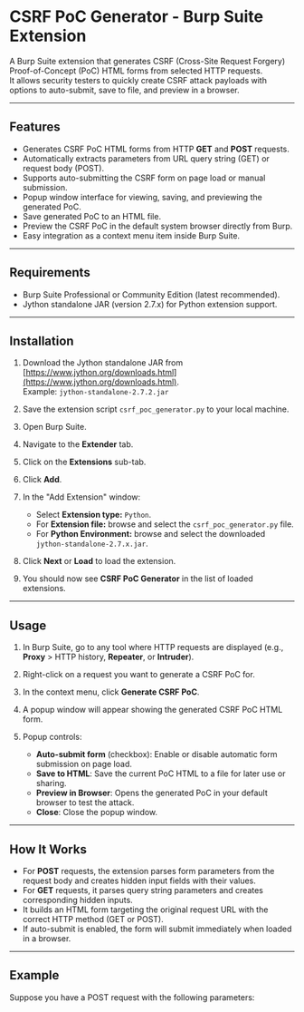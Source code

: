 # CSRF PoC Generator - Burp Suite Extension

A Burp Suite extension that generates CSRF (Cross-Site Request Forgery) Proof-of-Concept (PoC) HTML forms from selected HTTP requests.  
It allows security testers to quickly create CSRF attack payloads with options to auto-submit, save to file, and preview in a browser.

---

## Features

- Generates CSRF PoC HTML forms from HTTP **GET** and **POST** requests.
- Automatically extracts parameters from URL query string (GET) or request body (POST).
- Supports auto-submitting the CSRF form on page load or manual submission.
- Popup window interface for viewing, saving, and previewing the generated PoC.
- Save generated PoC to an HTML file.
- Preview the CSRF PoC in the default system browser directly from Burp.
- Easy integration as a context menu item inside Burp Suite.

---

## Requirements

- Burp Suite Professional or Community Edition (latest recommended).
- Jython standalone JAR (version 2.7.x) for Python extension support.

---

## Installation

1. Download the Jython standalone JAR from [https://www.jython.org/downloads.html](https://www.jython.org/downloads.html).  
   Example: `jython-standalone-2.7.2.jar`

2. Save the extension script `csrf_poc_generator.py` to your local machine.

3. Open Burp Suite.

4. Navigate to the **Extender** tab.

5. Click on the **Extensions** sub-tab.

6. Click **Add**.

7. In the "Add Extension" window:  
   - Select **Extension type:** `Python`.  
   - For **Extension file:** browse and select the `csrf_poc_generator.py` file.  
   - For **Python Environment:** browse and select the downloaded `jython-standalone-2.7.x.jar`.

8. Click **Next** or **Load** to load the extension.

9. You should now see **CSRF PoC Generator** in the list of loaded extensions.

---

## Usage

1. In Burp Suite, go to any tool where HTTP requests are displayed (e.g., **Proxy** > HTTP history, **Repeater**, or **Intruder**).

2. Right-click on a request you want to generate a CSRF PoC for.

3. In the context menu, click **Generate CSRF PoC**.

4. A popup window will appear showing the generated CSRF PoC HTML form.

5. Popup controls:  
   - **Auto-submit form** (checkbox): Enable or disable automatic form submission on page load.  
   - **Save to HTML**: Save the current PoC HTML to a file for later use or sharing.  
   - **Preview in Browser**: Opens the generated PoC in your default browser to test the attack.  
   - **Close**: Close the popup window.

---

## How It Works

- For **POST** requests, the extension parses form parameters from the request body and creates hidden input fields with their values.
- For **GET** requests, it parses query string parameters and creates corresponding hidden inputs.
- It builds an HTML form targeting the original request URL with the correct HTTP method (GET or POST).
- If auto-submit is enabled, the form will submit immediately when loaded in a browser.

---

## Example

Suppose you have a POST request with the following parameters:

